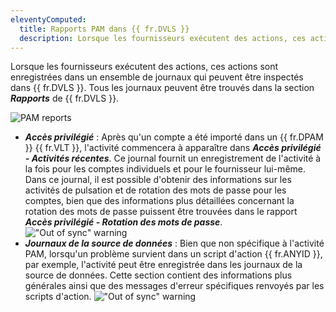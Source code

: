 ```yaml
---
eleventyComputed:
  title: Rapports PAM dans {{ fr.DVLS }}
  description: Lorsque les fournisseurs exécutent des actions, ces actions sont enregistrées dans un ensemble de journaux qui peuvent être inspectés dans {{ fr.DVLS }}.
---
```

Lorsque les fournisseurs exécutent des actions, ces actions sont enregistrées dans un ensemble de journaux qui peuvent être inspectés dans {{ fr.DVLS }}. Tous les journaux peuvent être trouvés dans la section ***Rapports*** de {{ fr.DVLS }}.

![PAM reports](https://cdnweb.devolutions.net/docs/DVLS2037_2024_2.png)

* ***Accès privilégié*** : Après qu'un compte a été importé dans un {{ fr.DPAM }} {{ fr.VLT }}, l'activité commencera à apparaître dans ***Accès privilégié - Activités récentes***. Ce journal fournit un enregistrement de l'activité à la fois pour les comptes individuels et pour le fournisseur lui-même. Dans ce journal, il est possible d'obtenir des informations sur les activités de pulsation et de rotation des mots de passe pour les comptes, bien que des informations plus détaillées concernant la rotation des mots de passe puissent être trouvées dans le rapport ***Accès privilégié - Rotation des mots de passe***.
!["Out of sync" warning](https://cdnweb.devolutions.net/docs/ab_providers-troubleshooting-logs_2-4.png)
* ***Journaux de la source de données*** : Bien que non spécifique à l'activité PAM, lorsqu'un problème survient dans un script d'action {{ fr.ANYID }}, par exemple, l'activité peut être enregistrée dans les journaux de la source de données. Cette section contient des informations plus générales ainsi que des messages d'erreur spécifiques renvoyés par les scripts d'action.
!["Out of sync" warning](https://cdnweb.devolutions.net/docs/ab_providers-troubleshooting-logs_4-4.png)
